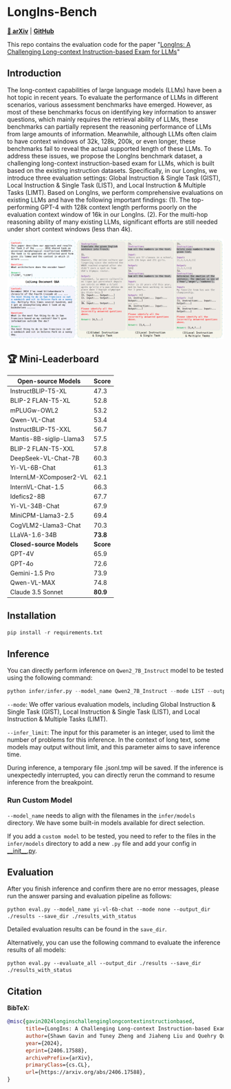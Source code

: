 # LongIns-Bench
[**📖 arXiv**](https://arxiv.org/abs/2406.17588) | [**GitHub**](https://github.com/II-Bench/II-Bench)


This repo contains the evaluation code for the paper "[LongIns: A Challenging Long-context Instruction-based Exam for LLMs](https://arxiv.org/abs/2406.17588)"


## Introduction
The long-context capabilities of large language models (LLMs) have been a hot topic in recent years. To evaluate the performance of LLMs in different scenarios, various assessment benchmarks have emerged. However, as most of these benchmarks focus on identifying key information to answer questions, which mainly requires the retrieval ability of LLMs, these benchmarks can partially represent the reasoning performance of LLMs from large amounts of information. Meanwhile, although LLMs often claim to have context windows of 32k, 128k, 200k, or even longer, these benchmarks fail to reveal the actual supported length of these LLMs. To address these issues, we propose the LongIns benchmark dataset, a challenging long-context instruction-based exam for LLMs, which is built based on the existing instruction datasets. Specifically, in our LongIns, we introduce three evaluation settings: Global Instruction & Single Task (GIST), Local Instruction & Single Task (LIST), and Local Instruction & Multiple Tasks (LIMT). Based on LongIns, we perform comprehensive evaluations on existing LLMs and have the following important findings: (1). The top-performing GPT-4 with 128k context length performs poorly on the evaluation context window of 16k in our LongIns. (2). For the multi-hop reasoning ability of many existing LLMs, significant efforts are still needed under short context windows (less than 4k).

<p align="center">
  <img src="image.png" alt="introduction">
</p>

## 🏆 Mini-Leaderboard
| Open-source Models        | Score |
|---------------------------|-------|
| InstructBLIP-T5-XL        | 47.3  |
| BLIP-2 FLAN-T5-XL         | 52.8  |
| mPLUGw-OWL2               | 53.2  |
| Qwen-VL-Chat              | 53.4  |
| InstructBLIP-T5-XXL       | 56.7  |
| Mantis-8B-siglip-Llama3   | 57.5  |
| BLIP-2 FLAN-T5-XXL        | 57.8  |
| DeepSeek-VL-Chat-7B       | 60.3  |
| Yi-VL-6B-Chat             | 61.3  |
| InternLM-XComposer2-VL    | 62.1  |
| InternVL-Chat-1.5         | 66.3  |
| Idefics2-8B               | 67.7  |
| Yi-VL-34B-Chat            | 67.9  |
| MiniCPM-Llama3-2.5        | 69.4  |
| CogVLM2-Llama3-Chat       | 70.3  |
| LLaVA-1.6-34B             |**73.8**|
| **Closed-source Models**  |**Score**|
| GPT-4V                    | 65.9  |
| GPT-4o                    | 72.6  |
| Gemini-1.5 Pro            | 73.9  |
| Qwen-VL-MAX               | 74.8  |
| Claude 3.5 Sonnet         |**80.9**|



## Installation
```python
pip install -r requirements.txt
```

## Inference
You can directly perform inference on `Qwen2_7B_Instruct` model to be tested using the following command:
```python
python infer/infer.py --model_name Qwen2_7B_Instruct --mode LIST --output_dir ./results
```

`--mode`: We offer various evaluation models, including Global Instruction & Single Task (GIST), Local Instruction & Single Task (LIST), and Local Instruction & Multiple Tasks (LIMT).

`--infer_limit`: The input for this parameter is an integer, used to limit the number of problems for this inference. In the context of long text, some models may output without limit, and this parameter aims to save inference time.

During inference, a temporary file .jsonl.tmp will be saved. If the inference is unexpectedly interrupted, you can directly rerun the command to resume inference from the breakpoint.

### Run Custom Model
`--model_name` needs to align with the filenames in the `infer/models` directory. We have some built-in models available for direct selection. 

If you add a `custom model` to be tested, you need to refer to the files in the `infer/models` directory to add a new `.py` file and add your config in [\_\_init\_\_.py](infer/models/__init__.py).


## Evaluation

After you finish inference and confirm there are no error messages, please run the answer parsing and evaluation pipeline as follows: 
```
python eval.py --model_name yi-vl-6b-chat --mode none --output_dir ./results --save_dir ./results_with_status
```
Detailed evaluation results can be found in the `save_dir`.

Alternatively, you can use the following command to evaluate the inference results of all models:
```
python eval.py --evaluate_all --output_dir ./results --save_dir ./results_with_status
```


## Citation

**BibTeX:**
```bibtex
@misc{gavin2024longinschallenginglongcontextinstructionbased,
      title={LongIns: A Challenging Long-context Instruction-based Exam for LLMs}, 
      author={Shawn Gavin and Tuney Zheng and Jiaheng Liu and Quehry Que and Noah Wang and Jian Yang and Chenchen Zhang and Wenhao Huang and Wenhu Chen and Ge Zhang},
      year={2024},
      eprint={2406.17588},
      archivePrefix={arXiv},
      primaryClass={cs.CL},
      url={https://arxiv.org/abs/2406.17588}, 
}
```
